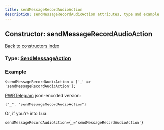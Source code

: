 ```yaml
---
title: sendMessageRecordAudioAction
description: sendMessageRecordAudioAction attributes, type and example
---
```

## Constructor: sendMessageRecordAudioAction  
[Back to constructors index](index.md)






### Type: [SendMessageAction](../types/SendMessageAction.md)


### Example:

```
$sendMessageRecordAudioAction = ['_' => 'sendMessageRecordAudioAction'];
```  

[PWRTelegram](https://pwrtelegram.xyz) json-encoded version:

```
{"_": "sendMessageRecordAudioAction"}
```


Or, if you're into Lua:  


```
sendMessageRecordAudioAction={_='sendMessageRecordAudioAction'}

```


